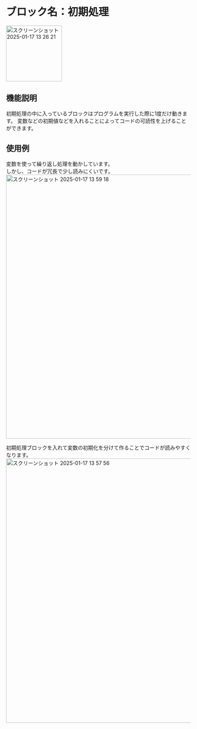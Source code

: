 # ブロック名：初期処理
<img width="152" alt="スクリーンショット 2025-01-17 13 26 21" src="https://github.com/user-attachments/assets/50010585-f102-47f9-bd91-b080320d4d8b" />

## 機能説明
初期処理の中に入っているブロックはプログラムを実行した際に1度だけ動きます。
変数などの初期値などを入れることによってコードの可読性を上げることができます。

## 使用例
変数を使って繰り返し処理を動かしています。  
しかし、コードが冗長で少し読みにくいです。
<img width="719" alt="スクリーンショット 2025-01-17 13 59 18" src="https://github.com/user-attachments/assets/392f11f8-edc3-453e-84c2-ed0f852b2b96" />

初期処理ブロックを入れて変数の初期化を分けて作ることでコードが読みやすくなります。
<img width="720" alt="スクリーンショット 2025-01-17 13 57 56" src="https://github.com/user-attachments/assets/e5a62c0c-3020-4db1-bfa5-28d3f41daaea" />
